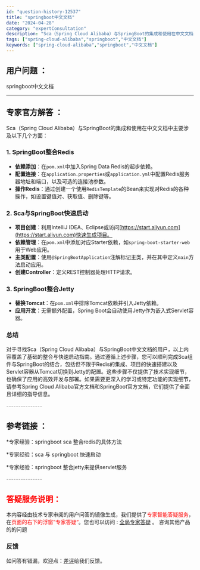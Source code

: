 ```yaml
---
id: "question-history-12537"
title: "springboot中文文档"
date: "2024-04-28"
category: "expertConsultation"
description: "Sca（Spring Cloud Alibaba）与SpringBoot的集成和使用在中文文档中主要涉及以下几个方面：### 1. SpringBoot整合Redis- **依赖添加**：在`pom.xml`中加入Spring Data Redis的起步依赖。- **配置连接**：在`applica"
tags: ["spring-cloud-alibaba","springboot","中文文档"]
keywords: ["spring-cloud-alibaba","springboot","中文文档"]
---
```


## 用户问题 ： 
 springboot中文文档  

---------------
## 专家官方解答 ：

Sca（Spring Cloud Alibaba）与SpringBoot的集成和使用在中文文档中主要涉及以下几个方面：

### 1. SpringBoot整合Redis
- **依赖添加**：在`pom.xml`中加入Spring Data Redis的起步依赖。
- **配置连接**：在`application.properties`或`application.yml`中配置Redis服务器地址和端口，以及可选的连接池参数。
- **操作Redis**：通过创建一个使用`RedisTemplate`的Bean来实现对Redis的各种操作，如设置键值对、获取值、删除键等。

### 2. Sca与SpringBoot快速启动
- **项目创建**：利用IntelliJ IDEA、Eclipse或访问[https://start.aliyun.com](https://start.aliyun.com)快速生成项目。
- **依赖管理**：在`pom.xml`中添加对应Starter依赖，如`spring-boot-starter-web`用于Web应用。
- **主类配置**：使用`@SpringBootApplication`注解标记主类，并在其中定义`main`方法启动应用。
- **创建Controller**：定义REST控制器处理HTTP请求。

### 3. SpringBoot整合Jetty
- **替换Tomcat**：在`pom.xml`中排除Tomcat依赖并引入Jetty依赖。
- **应用开发**：无需额外配置，Spring Boot会自动使用Jetty作为嵌入式Servlet容器。

### 总结
对于寻找Sca（Spring Cloud Alibaba）与SpringBoot中文文档的用户，以上内容覆盖了基础的整合与快速启动指南。通过遵循上述步骤，您可以顺利完成Sca组件与SpringBoot的结合，包括但不限于Redis的集成、项目的快速搭建以及Servlet容器从Tomcat切换到Jetty的配置。这些步骤不仅提供了技术实现细节，也确保了应用的高效开发与部署。如果需要更深入的学习或特定功能的实现细节，请参考Spring Cloud Alibaba官方文档和SpringBoot官方文档，它们提供了全面且详细的指导信息。


<font color="#949494">---------------</font> 


## 参考链接 ：

*专家经验：springboot sca 整合redis的具体方法 
 
 *专家经验：sca 与 springboot 快速启动 
 
 *专家经验：springboot 整合jetty来提供servlet服务 


 <font color="#949494">---------------</font> 
 


## <font color="#FF0000">答疑服务说明：</font> 

本内容经由技术专家审阅的用户问答的镜像生成，我们提供了<font color="#FF0000">专家智能答疑服务</font>，在<font color="#FF0000">页面的右下的浮窗”专家答疑“</font>。您也可以访问 : [全局专家答疑](https://answer.opensource.alibaba.com/docs/intro) 。 咨询其他产品的的问题

### 反馈
如问答有错漏，欢迎点：[差评](https://ai.nacos.io/user/feedbackByEnhancerGradePOJOID?enhancerGradePOJOId=12630)给我们反馈。
